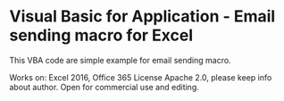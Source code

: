 # Visual Basic for Application - Email sending macro for Excel
This VBA code are simple example for email sending macro.

Works on: Excel 2016, Office 365 
License Apache 2.0, please keep info about author. Open for commercial use and editing. 
